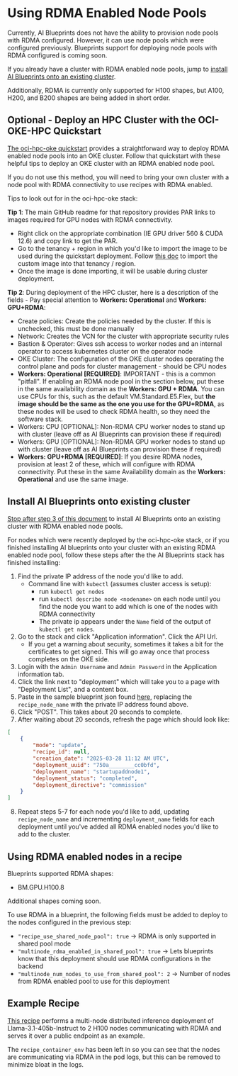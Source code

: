 # Using RDMA Enabled Node Pools

Currently, AI Blueprints does not have the ability to provision node pools with RDMA configured. However, it can use node pools which were configured previously. Blueprints support for deploying node pools with RDMA configured is coming soon.

If you already have a cluster with RDMA enabled node pools, jump to [install AI Blueprints onto an existing cluster](./README.md#install-ai-blueprints-onto-existing-cluster).

Additionally, RDMA is currently only supported for H100 shapes, but A100, H200, and B200 shapes are being added in short order.

## Optional - Deploy an HPC Cluster with the OCI-OKE-HPC Quickstart

[The oci-hpc-oke quickstart](https://github.com/oracle-quickstart/oci-hpc-oke) provides a straightforward way to deploy RDMA enabled node pools into an OKE cluster. Follow that quickstart with these helpful tips to deploy an OKE cluster with an RDMA enabled node pool.

If you do not use this method, you will need to bring your own cluster with a node pool with RDMA connectivity to use recipes with RDMA enabled.

Tips to look out for in the oci-hpc-oke stack:

**Tip 1**: The main GitHub readme for that repository provides PAR links to images required for GPU nodes with RDMA connectivity.
  - Right click on the appropriate combination (IE GPU driver 560 & CUDA 12.6) and copy link to get the PAR.
  - Go to the tenancy + region in which you'd like to import the image to be used during the quickstart deployment. Follow [this doc](https://docs.oracle.com/en-us/iaas/Content/Compute/Tasks/custom-images-import.htm#listing-custom-images) to import the custom image into that tenancy / region.
  - Once the image is done importing, it will be usable during cluster deployment.

**Tip 2**: During deployment of the HPC cluster, here is a description of the fields - Pay special attention to **Workers: Operational** and **Workers: GPU+RDMA**:
  - Create policies: Create the policies needed by the cluster. If this is unchecked, this must be done manually
  - Network: Creates the VCN for the cluster with appropriate security rules
  - Bastion & Operator: Gives ssh access to worker nodes and an internal operator to access kubernetes cluster on the operator node
  - OKE Cluster: The configuration of the OKE cluster nodes operating the control plane and pods for cluster management - should be CPU nodes
  - **Workers: Operational [REQUIRED]**: IMPORTANT - this is a common "pitfall". If enabling an RDMA node pool in the section below, put these in the same availability domain as the **Workers: GPU + RDMA**. You can use CPUs for this, such as the default VM.Standard.E5.Flex, but **the image should be the same as the one you use for the GPU+RDMA**, as these nodes will be used to check RDMA health, so they need the software stack.
  - Workers: CPU [OPTIONAL]: Non-RDMA CPU worker nodes to stand up with cluster (leave off as AI Blueprints can provision these if required)
  - Workers: GPU [OPTIONAL]: Non-RDMA GPU worker nodes to stand up with cluster (leave off as AI Blueprints can provision these if required)
  - **Workers: GPU+RDMA [REQUIRED]**: If you desire RDMA nodes, provision at least 2 of these, which will configure with RDMA connectivity. Put these in the same Availability domain as the **Workers: Operational** and use the same image.

## Install AI Blueprints onto existing cluster

[Stop after step 3 of this document](../../INSTALLING_ONTO_EXISTING_CLUSTER_README.md) to install AI Blueprints onto an existing cluster with RDMA enabled node pools.

For nodes which were recently deployed by the oci-hpc-oke stack, or if you finished installing AI blueprints onto your cluster with an existing RDMA enabled node pool, follow these steps after the the AI Blueprints stack has finished installing:

1. Find the private IP address of the node you'd like to add.
   - Command line with `kubectl` (assumes cluster access is setup):
     - run `kubectl get nodes`
     - run `kubectl describe node <nodename>` on each node until you find the node you want to add which is one of the nodes with RDMA connectivity
     - The private ip appears under the `Name` field of the output of `kubectl get nodes`.
2. Go to the stack and click "Application information". Click the API Url.
   - If you get a warning about security, sometimes it takes a bit for the certificates to get signed. This will go away once that process completes on the OKE side.
3. Login with the `Admin Username` and `Admin Password` in the Application information tab.
4. Click the link next to "deployment" which will take you to a page with "Deployment List", and a content box.
5. Paste in the sample blueprint json found [here](./rdma_update_nodes.json), replacing the `recipe_node_name` with the private IP address found above.
6. Click "POST". This takes about 20 seconds to complete.
7. After waiting about 20 seconds, refresh the page which should look like:
```json
[
    {
        "mode": "update",
        "recipe_id": null,
        "creation_date": "2025-03-28 11:12 AM UTC",
        "deployment_uuid": "750a________cc0bfd",
        "deployment_name": "startupaddnode1",
        "deployment_status": "completed",
        "deployment_directive": "commission"
    }
]
```
8. Repeat steps 5-7 for each node you'd like to add, updating `recipe_node_name` and incrementing `deployment_name` fields for each deployment until you've added all RDMA enabled nodes you'd like to add to the cluster.

## Using RDMA enabled nodes in a recipe

Blueprints supported RDMA shapes:
  - BM.GPU.H100.8

Additional shapes coming soon.

To use RDMA in a blueprint, the following fields must be added to deploy to the nodes configured in the previous step:
  - `"recipe_use_shared_node_pool": true` -> RDMA is only supported in shared pool mode
  - `"multinode_rdma_enabled_in_shared_pool": true` -> Lets blueprints know that this deployment should use RDMA configurations in the backend
  - `"multinode_num_nodes_to_use_from_shared_pool": 2` -> Number of nodes from RDMA enabled pool to use for this deployment

## Example Recipe

[This recipe](./rdma_distributed_inference.json) performs a multi-node distributed inference deployment of Llama-3.1-405b-Instruct to 2 H100 nodes communicating with RDMA and serves it over a public endpoint as an example.

The `recipe_container_env` has been left in so you can see that the nodes are communicating via RDMA in the pod logs, but this can be removed to minimize bloat in the logs.
